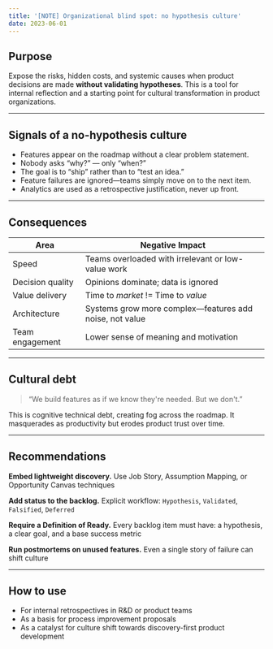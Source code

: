 ```yaml
---
title: '[NOTE] Organizational blind spot: no hypothesis culture'
date: 2023-06-01
---
```


## Purpose

Expose the risks, hidden costs, and systemic causes when product decisions are made **without validating hypotheses**. 
This is a tool for internal reflection and a starting point for cultural transformation in product organizations.

---

## Signals of a no-hypothesis culture

- Features appear on the roadmap without a clear problem statement.
- Nobody asks “why?” — only “when?”
- The goal is to “ship” rather than to “test an idea.”
- Feature failures are ignored—teams simply move on to the next item.
- Analytics are used as a retrospective justification, never up front.

---

## Consequences

| Area              | Negative Impact                                            |
|-------------------|------------------------------------------------------------|
| Speed             | Teams overloaded with irrelevant or low-value work         |
| Decision quality  | Opinions dominate; data is ignored                         |
| Value delivery    | Time to *market* != Time to *value*                        |
| Architecture      | Systems grow more complex—features add noise, not value    |
| Team engagement   | Lower sense of meaning and motivation                      |

---

## Cultural debt

> “We build features as if we know they're needed. But we don't.”

This is cognitive technical debt, creating fog across the roadmap. It masquerades as productivity but erodes product trust over time.

---

## Recommendations

**Embed lightweight discovery.**
Use Job Story, Assumption Mapping, or Opportunity Canvas techniques

**Add status to the backlog.**
Explicit workflow: `Hypothesis`, `Validated`, `Falsified`, `Deferred`

**Require a Definition of Ready.**
Every backlog item must have: a hypothesis, a clear goal, and a base success metric

**Run postmortems on unused features.**
Even a single story of failure can shift culture

---

## How to use

- For internal retrospectives in R&D or product teams
- As a basis for process improvement proposals
- As a catalyst for culture shift towards discovery-first product development
